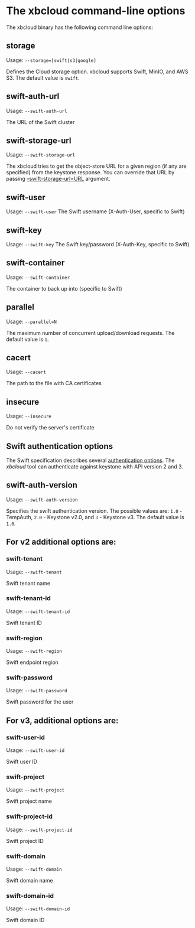 # The xbcloud command-line options

The xbcloud binary has the following command line options:

## storage

Usage: `--storage=[swift|s3|google]`

Defines the Cloud storage option. xbcloud supports Swift, MinIO, and AWS S3. The default value is `swift`.

## swift-auth-url

Usage: `--swift-auth-url`

The URL of the Swift cluster

## swift-storage-url

Usage: `--swift-storage-url`

The xbcloud tries to get the object-store URL for a given region (if any are specified)
from the keystone response. You can override that URL by passing
[–swift-storage-url=URL](#swift-storage-url) argument.

## swift-user

Usage: `--swift-user`
The Swift username (X-Auth-User, specific to Swift)

## swift-key

Usage: `--swift-key`
The Swift key/password (X-Auth-Key, specific to Swift)

## swift-container

Usage: `--swift-container`

The container to back up into (specific to Swift)

## parallel

Usage: `--parallel=N`

The maximum number of concurrent upload/download requests. The default value is `1`.

## cacert

Usage: `--cacert`

The path to the file with CA certificates

## insecure

Usage: `--insecure`

Do not verify the server's certificate

## Swift authentication options

The Swift specification describes several [authentication options](http://docs.openstack.org/developer/swift/overview_auth.html). The *xbcloud* tool can
authenticate against keystone with API version 2 and 3.

## swift-auth-version

Usage: `--swift-auth-version`

Specifies the swift authentication version. The possible values are: `1.0` -
TempAuth, `2.0` - Keystone v2.0, and `3` - Keystone v3. The default value is
`1.0`.

## For v2 additional options are:

### swift-tenant

Usage: `--swift-tenant`

Swift tenant name

### swift-tenant-id

Usage: `--swift-tenant-id`

Swift tenant ID

### swift-region

Usage: `--swift-region`

Swift endpoint region

### swift-password

Usage: `--swift-password`

Swift password for the user

## For v3, additional options are:

### swift-user-id

Usage: `--swift-user-id`

Swift user ID

### swift-project

Usage: `--swift-project`

Swift project name

### swift-project-id

Usage: `--swift-project-id`

Swift project ID

### swift-domain

Usage: `--swift-domain`

Swift domain name

### swift-domain-id

Usage: `--swift-domain-id`

Swift domain ID
